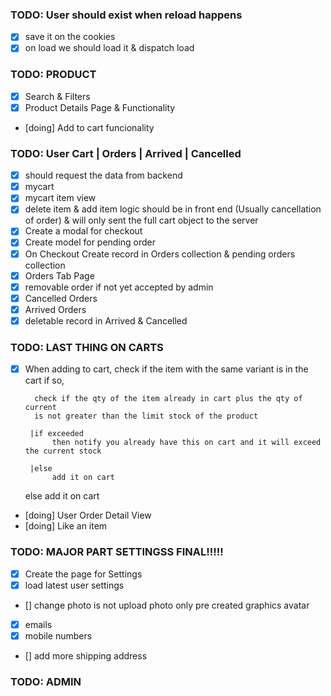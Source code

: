 ### TODO: User should exist when reload happens
- [x] save it on the cookies
- [x] on load we should load it & dispatch load

### TODO: PRODUCT
- [x] Search & Filters
- [x] Product Details Page & Functionality
- [doing] Add to cart funcionality

### TODO: User Cart | Orders | Arrived | Cancelled
- [x] should request the data from backend
- [x] mycart
- [x] mycart item view
- [x] delete item & add item logic should be in front end (Usually cancellation of order)
      & will only sent the full cart object to the server
- [x] Create a modal for checkout
- [x] Create model for pending order
- [x] On Checkout Create record in Orders collection & pending orders collection
- [x] Orders Tab Page
- [x] removable order if not yet accepted by admin
- [x] Cancelled Orders
- [x] Arrived Orders
- [x] deletable record in Arrived & Cancelled

### TODO: LAST THING ON CARTS 
- [x] When adding to cart, check if the item with the same variant is in the cart
     if so, 
     
        check if the qty of the item already in cart plus the qty of current
        is not greater than the limit stock of the product
       
       |if exceeded 
            then notify you already have this on cart and it will exceed the current stock

       |else 
            add it on cart

    else 
        add it on cart


- [doing] User Order Detail View
- [doing] Like an item
        

### TODO: MAJOR PART SETTINGSS FINAL!!!!!
- [x] Create the page for Settings
- [x] load latest user settings
- [] change photo is not upload photo only pre created graphics avatar
- [x] emails
- [x] mobile numbers
- [] add more shipping address





### TODO: ADMIN







